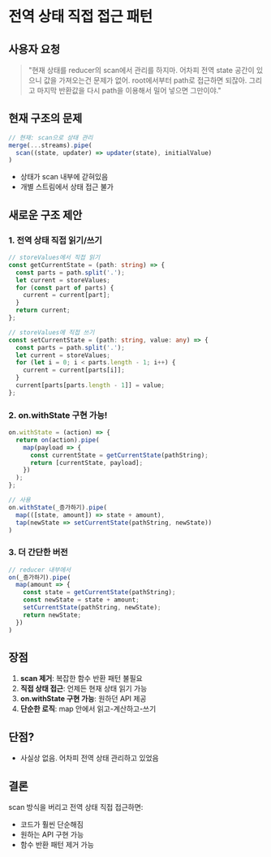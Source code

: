 # 전역 상태 직접 접근 패턴

## 사용자 요청
> "현재 상태를 reducer의 scan에서 관리를 하지마. 어차피 전역 state 공간이 있으니 값을 가져오는건 문제가 없어. root에서부터 path로 접근하면 되잖아. 그리고 마지막 반환값을 다시 path을 이용해서 밀어 넣으면 그만이야."

## 현재 구조의 문제
```typescript
// 현재: scan으로 상태 관리
merge(...streams).pipe(
  scan((state, updater) => updater(state), initialValue)
)
```
- 상태가 scan 내부에 갇혀있음
- 개별 스트림에서 상태 접근 불가

## 새로운 구조 제안

### 1. 전역 상태 직접 읽기/쓰기
```typescript
// storeValues에서 직접 읽기
const getCurrentState = (path: string) => {
  const parts = path.split('.');
  let current = storeValues;
  for (const part of parts) {
    current = current[part];
  }
  return current;
};

// storeValues에 직접 쓰기
const setCurrentState = (path: string, value: any) => {
  const parts = path.split('.');
  let current = storeValues;
  for (let i = 0; i < parts.length - 1; i++) {
    current = current[parts[i]];
  }
  current[parts[parts.length - 1]] = value;
};
```

### 2. on.withState 구현 가능!
```typescript
on.withState = (action) => {
  return on(action).pipe(
    map(payload => {
      const currentState = getCurrentState(pathString);
      return [currentState, payload];
    })
  );
};

// 사용
on.withState(_증가하기).pipe(
  map(([state, amount]) => state + amount),
  tap(newState => setCurrentState(pathString, newState))
)
```

### 3. 더 간단한 버전
```typescript
// reducer 내부에서
on(_증가하기).pipe(
  map(amount => {
    const state = getCurrentState(pathString);
    const newState = state + amount;
    setCurrentState(pathString, newState);
    return newState;
  })
)
```

## 장점
1. **scan 제거**: 복잡한 함수 반환 패턴 불필요
2. **직접 상태 접근**: 언제든 현재 상태 읽기 가능
3. **on.withState 구현 가능**: 원하던 API 제공
4. **단순한 로직**: map 안에서 읽고-계산하고-쓰기

## 단점?
- 사실상 없음. 어차피 전역 상태 관리하고 있었음

## 결론
scan 방식을 버리고 전역 상태 직접 접근하면:
- 코드가 훨씬 단순해짐
- 원하는 API 구현 가능
- 함수 반환 패턴 제거 가능